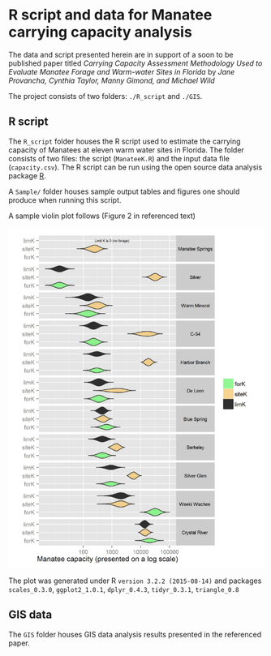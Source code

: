 # R script and data for Manatee carrying capacity analysis

The data and script presented herein are in support of a soon to be published paper titled *Carrying Capacity Assessment Methodology Used to Evaluate Manatee Forage and Warm-water Sites in Florida* by *Jane Provancha, Cynthia Taylor, Manny Gimond, and Michael Wild*


The project consists of two folders: `./R_script` and `./GIS`.

## R script
The `R_script` folder houses the R script used to estimate the carrying capacity of Manatees at eleven warm water sites in Florida. The folder consists of two files: the script (`ManateeK.R`) and the input data file (`capacity.csv`). The R script can be run using the open source data analysis package [R](https://www.r-project.org/).


A `Sample/` folder houses sample output tables and figures one should produce when running this script.

A sample violin plot follows (Figure 2 in referenced text)

![Violin plot of distributions](./R_script/Sample/Figure2.jpg)

The plot was generated under R `version 3.2.2 (2015-08-14)` and packages `scales_0.3.0`, `ggplot2_1.0.1`, `dplyr_0.4.3`, `tidyr_0.3.1`, `triangle_0.8`

## GIS data
The `GIS` folder houses GIS data analysis results presented in the referenced paper.